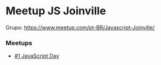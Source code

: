 # Meetup JS Joinville

Grupo: https://www.meetup.com/pt-BR/Javascript-Joinville/

### Meetups
- [#1 JavaScript Day](https://github.com/js-joinville/meetups/tree/master/%231%20JavaScript%20Day)
